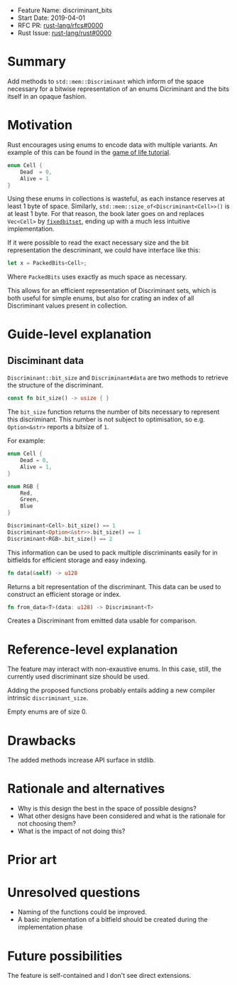 - Feature Name: discriminant_bits
- Start Date: 2019-04-01
- RFC PR: [rust-lang/rfcs#0000](https://github.com/rust-lang/rfcs/pull/0000)
- Rust Issue: [rust-lang/rust#0000](https://github.com/rust-lang/rust/issues/0000)

# Summary
[summary]: #summary

Add methods to `std::mem::Discriminant` which inform of the space necessary for a bitwise representation of an enums Dicriminant and the bits itself in an opaque fashion.

# Motivation
[motivation]: #motivation

Rust encourages using enums to encode data with multiple variants.
An example of this can be found in the [game of life tutorial][game-of-life-tutorial].

```rust
enum Cell {
    Dead  = 0,
    Alive = 1
}
```

Using these enums in collections is wasteful, as each instance reserves at least 1 byte of space.
Similarly, `std::mem::size_of<Discriminant<Cell>>()` is at least 1 byte.
For that reason, the book later goes on and replaces `Vec<Cell>` by [`fixedbitset`][game-of-life-exercise], ending up with a much less intuitive implementation.

If it were possible to read the exact necessary size and the bit representation the descriminant, we could have interface like this:

```rust
let x = PackedBits<Cell>;
```

Where `PackedBits` uses exactly as much space as necessary.

This allows for an efficient representation of Discriminant sets, which is both useful for simple enums, but also for crating an index of all Discriminant values present in collection.

# Guide-level explanation
[guide-level-explanation]: #guide-level-explanation

## Disciminant data

`Discriminant::bit_size` and `Discriminant#data` are two methods to retrieve the structure of the discriminant.

```rust
const fn bit_size() -> usize { }
```

The `bit_size` function returns the number of bits necessary to represent this discriminant.
This number is not subject to optimisation, so e.g. `Option<&str>` reports a bitsize of `1`.

For example:

```rust
enum Cell {
    Dead = 0,
    Alive = 1,
}

enum RGB {
    Red,
    Green,
    Blue
}

Discriminant<Cell>.bit_size() == 1
Discriminant<Option<&str>>.bit_size() == 1
Discriminant<RGB>.bit_size() == 2
```

This information can be used to pack multiple discriminants easily for in bitfields for efficient storage and easy indexing.

```rust
fn data(&self) -> u128
```

Returns a bit representation of the discriminant.
This data can be used to construct an efficient storage or index.

```rust
fn from_data<T>(data: u128) -> Discriminant<T>
```

Creates a Discriminant from emitted data usable for comparison.

# Reference-level explanation
[reference-level-explanation]: #reference-level-explanation

The feature may interact with non-exaustive enums.
In this case, still, the currently used discriminant size should be used.

Adding the proposed functions probably entails adding a new compiler intrinsic `discriminant_size`.

Empty enums are of size 0.

# Drawbacks
[drawbacks]: #drawbacks

The added methods increase API surface in stdlib.

# Rationale and alternatives
[rationale-and-alternatives]: #rationale-and-alternatives

- Why is this design the best in the space of possible designs?
- What other designs have been considered and what is the rationale for not choosing them?
- What is the impact of not doing this?

# Prior art
[prior-art]: #prior-art

# Unresolved questions
[unresolved-questions]: #unresolved-questions

- Naming of the functions could be improved.
- A basic implementation of a bitfield should be created during the implementation phase

# Future possibilities
[future-possibilities]: #future-possibilities

The feature is self-contained and I don't see direct extensions.

[game-of-life-tutorial]: https://rustwasm.github.io/docs/book/game-of-life/implementing.html
[game-of-life-exercise]: https://rustwasm.github.io/docs/book/game-of-life/implementing.html#exercises
